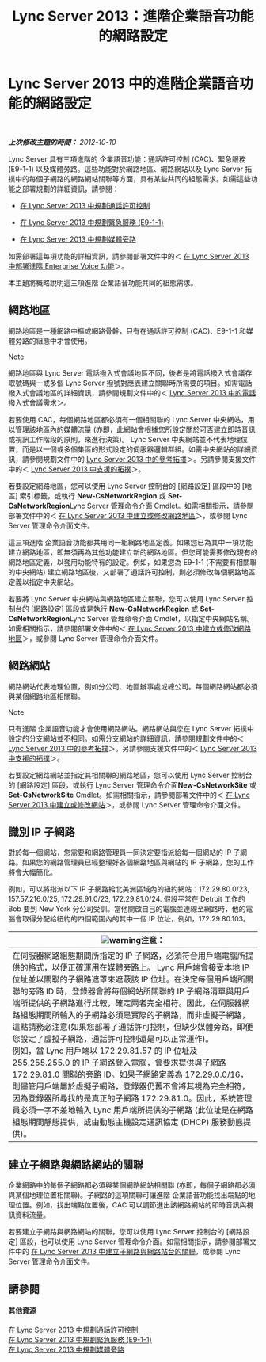 ﻿---
title: Lync Server 2013：進階企業語音功能的網路設定
TOCTitle: 進階企業語音功能的網路設定
ms:assetid: 7f6de9e4-c8a4-44e4-8d14-21fe8c45283a
ms:mtpsurl: https://technet.microsoft.com/zh-tw/library/Gg398637(v=OCS.15)
ms:contentKeyID: 49291467
ms.date: 08/10/2015
mtps_version: v=OCS.15
ms.translationtype: HT
---

# Lync Server 2013 中的進階企業語音功能的網路設定

 

_**上次修改主題的時間：** 2012-10-10_

Lync Server 具有三項進階的 企業語音功能：通話許可控制 (CAC)、緊急服務 (E9-1-1) 以及媒體旁路。這些功能對於網路地區、網路網站以及 Lync Server 拓撲中的每個子網路的網路網站關聯等方面，具有某些共同的組態需求。如需這些功能之部署規劃的詳細資訊，請參閱：

  - [在 Lync Server 2013 中規劃通話許可控制](lync-server-2013-planning-for-call-admission-control.md)

  - [在 Lync Server 2013 中規劃緊急服務 (E9-1-1)](lync-server-2013-planning-for-emergency-services-e9-1-1.md)

  - [在 Lync Server 2013 中規劃媒體旁路](lync-server-2013-planning-for-media-bypass.md)

如需部署這每項功能的詳細資訊，請參閱部署文件中的＜ [在 Lync Server 2013 中部署進階 Enterprise Voice 功能](lync-server-2013-deploying-advanced-enterprise-voice-features.md)＞。

本主題將概略說明這三項進階 企業語音功能共同的組態需求。

## 網路地區

網路地區是一種網路中樞或網路骨幹，只有在通話許可控制 (CAC)、E9-1-1 和媒體旁路的組態中才會使用。

> [!NOTE]  
> 網路地區與 Lync Server 電話撥入式會議地區不同，後者是將電話撥入式會議存取號碼與一或多個 Lync Server 撥號對應表建立關聯時所需要的項目。如需電話撥入式會議地區的詳細資訊，請參閱規劃文件中的＜ <a href="lync-server-2013-dial-in-conferencing-requirements.md">Lync Server 2013 中的電話撥入式會議需求</a>＞。



若要使用 CAC，每個網路地區都必須有一個相關聯的 Lync Server 中央網站，用以管理該地區內的媒體流量 (亦即，此網站會根據您所設定關於可否建立即時音訊或視訊工作階段的原則，來進行決策)。 Lync Server 中央網站並不代表地理位置，而是以一個或多個集區的形式設定的伺服器邏輯群組。如需中央網站的詳細資訊，請參閱規劃文件中的 [Lync Server 2013 中的參考拓撲](lync-server-2013-reference-topologies.md)＞。另請參閱支援文件中的＜ [Lync Server 2013 中支援的拓撲](lync-server-2013-supported-topologies.md)＞。

若要設定網路地區，您可以使用 Lync Server 控制台的 \[網路設定\] 區段中的 \[地區\] 索引標籤，或執行 **New-CsNetworkRegion** 或 **Set-CsNetworkRegion**Lync Server 管理命令介面 Cmdlet。如需相關指示，請參閱部署文件中的＜ [在 Lync Server 2013 中建立或修改網路地區](lync-server-2013-create-or-modify-a-network-region.md)＞，或參閱 Lync Server 管理命令介面文件。

這三項進階 企業語音功能都共用同一組網路地區定義。如果您已為其中一項功能建立網路地區，即無須再為其他功能建立新的網路地區。但您可能需要修改現有的網路地區定義，以套用功能特有的設定。例如，如果您為 E9-1-1 (不需要有相關聯的中央網站) 建立網路地區後，又部署了通話許可控制，則必須修改每個網路地區定義以指定中央網站。

若要將 Lync Server 中央網站與網路地區建立關聯，您可以使用 Lync Server 控制台的 \[網路設定\] 區段或是執行 **New-CsNetworkRegion** 或 **Set-CsNetworkRegion**Lync Server 管理命令介面 Cmdlet，以指定中央網站名稱。如需相關指示，請參閱部署文件中的＜ [在 Lync Server 2013 中建立或修改網路地區](lync-server-2013-create-or-modify-a-network-region.md)＞，或參閱 Lync Server 管理命令介面文件。

## 網路網站

網路網站代表地理位置，例如分公司、地區辦事處或總公司。每個網路網站都必須與某個網路地區相關聯。

> [!NOTE]  
> 只有進階 企業語音功能才會使用網路網站。網路網站與您在 Lync Server 拓撲中設定的分支網站並不相同。如需分支網站的詳細資訊，請參閱規劃文件中的＜ <a href="lync-server-2013-reference-topologies.md">Lync Server 2013 中的參考拓撲</a>＞。另請參閱支援文件中的＜ <a href="lync-server-2013-supported-topologies.md">Lync Server 2013 中支援的拓撲</a>＞。



若要設定網路網站並指定其相關聯的網路地區，您可以使用 Lync Server 控制台的 \[網路設定\] 區段，或執行 Lync Server 管理命令介面**New-CsNetworkSite** 或 **Set-CsNetworkSite** Cmdlet。如需相關指示，請參閱部署文件中的＜ [在 Lync Server 2013 中建立或修改網站](lync-server-2013-create-or-modify-a-network-site.md)＞，或參閱 Lync Server 管理命令介面文件。

## 識別 IP 子網路

對於每一個網站，您需要和網路管理員一同決定要指派給每一個網站的 IP 子網路。如果您的網路管理員已經整理好各個網路地區與網站的 IP 子網路，您的工作將會大幅簡化。

例如，可以將指派以下 IP 子網路給北美洲區域內的紐約網站：172.29.80.0/23, 157.57.216.0/25, 172.29.91.0/23, 172.29.81.0/24. 假設平常在 Detroit 工作的 Bob 要到 New York 分公司受訓。當他開啟自己的電腦並連線至網路時，他的電腦會取得分配給紐約的四個範圍內的其中一個 IP 位址，例如，172.29.80.103。

<table>
<thead>
<tr class="header">
<th><img src="images/Hh202161.warning(OCS.15).gif" title="warning" alt="warning" />注意：</th>
</tr>
</thead>
<tbody>
<tr class="odd">
<td>在伺服器網路組態期間所指定的 IP 子網路，必須符合用戶端電腦所提供的格式，以便正確運用在媒體旁路上。 Lync 用戶端會接受本地 IP 位址並以關聯的子網路遮罩來遮蔽該 IP 位址。在決定每個用戶端所關聯的旁路 ID 時，登錄器會將每個網站所關聯的 IP 子網路清單與用戶端所提供的子網路進行比較，確定兩者完全相符。因此，在伺服器網路組態期間所輸入的子網路必須是實際的子網路，而非虛擬子網路，這點請務必注意(如果您部署了通話許可控制，但缺少媒體旁路，即便您設定了虛擬子網路，通話許可控制還是可以正常運作)。<br />
例如，當 Lync 用戶端以 172.29.81.57 的 IP 位址及 255.255.255.0 的 IP 子網路登入電腦，會要求提供與子網路 172.29.81.0 關聯的旁路 ID。如果子網路定義為 172.29.0.0/16，則儘管用戶端屬於虛擬子網路，登錄器仍舊不會將其視為完全相符，因為登錄器所尋找的是真正的子網路 172.29.81.0。因此，系統管理員必須一字不差地輸入 Lync 用戶端所提供的子網路 (此位址是在網路組態期間靜態提供，或由動態主機設定通訊協定 (DHCP) 服務動態提供)。</td>
</tr>
</tbody>
</table>


## 建立子網路與網路網站的關聯

企業網路中的每個子網路都必須與某個網路網站相關聯 (亦即，每個子網路都必須與某個地理位置相關聯)。子網路的這項關聯可讓進階 企業語音功能找出端點的地理位置。例如，找出端點位置後，CAC 可以調節進出該網路網站的即時音訊與視訊資料流量。

若要建立子網路與網路網站的關聯，您可以使用 Lync Server 控制台的 \[網路設定\] 區段，也可以使用 Lync Server 管理命令介面。如需相關指示，請參閱部署文件中的 [在 Lync Server 2013 中建立子網路與網路站台的關聯](lync-server-2013-associate-a-subnet-with-a-network-site.md)，或參閱 Lync Server 管理命令介面文件。

## 請參閱

#### 其他資源

[在 Lync Server 2013 中規劃通話許可控制](lync-server-2013-planning-for-call-admission-control.md)  
[在 Lync Server 2013 中規劃緊急服務 (E9-1-1)](lync-server-2013-planning-for-emergency-services-e9-1-1.md)  
[在 Lync Server 2013 中規劃媒體旁路](lync-server-2013-planning-for-media-bypass.md)


